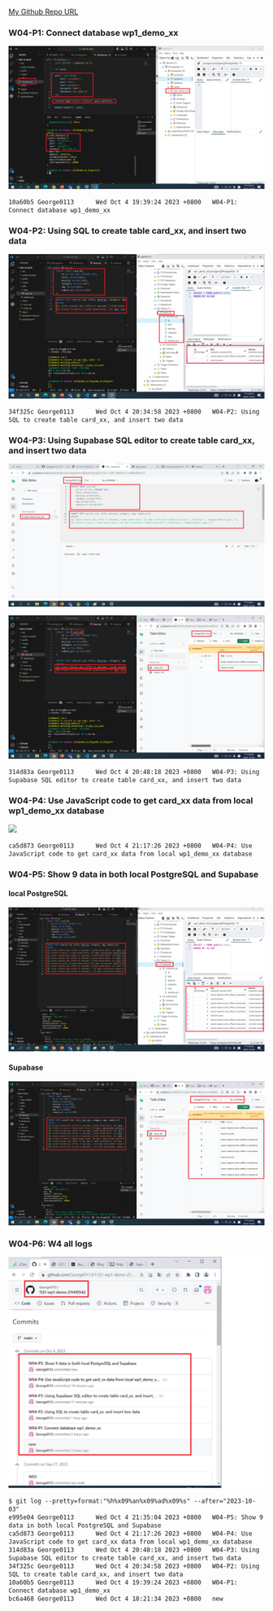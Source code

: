 [My Github Repo URL](https://github.com/George0113/1121-wp1-demo-211410542.git)

### W04-P1: Connect database wp1_demo_xx

![](w04-p1.png)

```
10a60b5 George0113      Wed Oct 4 19:39:24 2023 +0800   W04-P1: Connect database wp1_demo_xx
```

### W04-P2: Using SQL to create table card_xx, and insert two data

![](w04-p2.png)

```
34f325c George0113      Wed Oct 4 20:34:58 2023 +0800   W04-P2: Using SQL to create table card_xx, and insert two data
```

### W04-P3: Using Supabase SQL editor to create table card_xx, and insert two data

![](w04-p3-1.png)

![](w04-p3-2.png)

```
314d83a George0113      Wed Oct 4 20:48:18 2023 +0800   W04-P3: Using Supabase SQL editor to create table card_xx, and insert two data
```

### W04-P4: Use JavaScript code to get card_xx data from local wp1_demo_xx database

![](w04_p4.png)

```
ca5d873 George0113      Wed Oct 4 21:17:26 2023 +0800   W04-P4: Use JavaScript code to get card_xx data from local wp1_demo_xx database
```

### W04-P5: Show 9 data in both local PostgreSQL and Supabase

#### local PostgreSQL

![](w04-p5-1.png)

#### Supabase

![](w04-p5-2.png)

### W04-P6: W4 all logs

![](w04-p6.png)

```
$ git log --pretty=format:"%h%x09%an%x09%ad%x09%s" --after="2023-10-03"
e995e04 George0113      Wed Oct 4 21:35:04 2023 +0800   W04-P5: Show 9 data in both local PostgreSQL and Supabase
ca5d873 George0113      Wed Oct 4 21:17:26 2023 +0800   W04-P4: Use JavaScript code to get card_xx data from local wp1_demo_xx database
314d83a George0113      Wed Oct 4 20:48:18 2023 +0800   W04-P3: Using Supabase SQL editor to create table card_xx, and insert two data
34f325c George0113      Wed Oct 4 20:34:58 2023 +0800   W04-P2: Using SQL to create table card_xx, and insert two data
10a60b5 George0113      Wed Oct 4 19:39:24 2023 +0800   W04-P1: Connect database wp1_demo_xx
bc6a468 George0113      Wed Oct 4 18:21:34 2023 +0800   new

```
